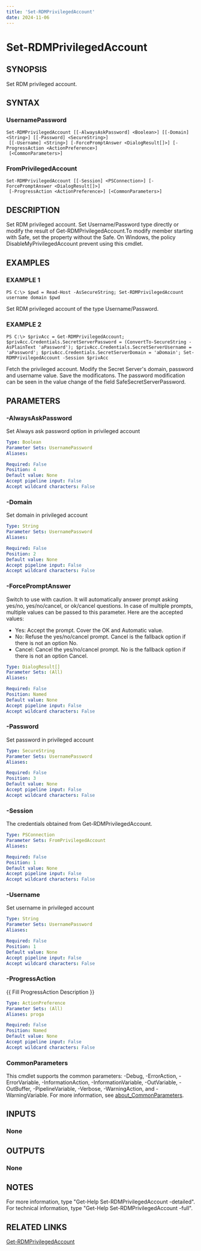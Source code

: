 ```yaml
---
title: 'Set-RDMPrivilegedAccount'
date: 2024-11-06
---
```



# Set-RDMPrivilegedAccount

## SYNOPSIS
Set RDM privileged account.

## SYNTAX

### UsernamePassword
```
Set-RDMPrivilegedAccount [[-AlwaysAskPassword] <Boolean>] [[-Domain] <String>] [[-Password] <SecureString>]
 [[-Username] <String>] [-ForcePromptAnswer <DialogResult[]>] [-ProgressAction <ActionPreference>]
 [<CommonParameters>]
```

### FromPrivilegedAccount
```
Set-RDMPrivilegedAccount [[-Session] <PSConnection>] [-ForcePromptAnswer <DialogResult[]>]
 [-ProgressAction <ActionPreference>] [<CommonParameters>]
```

## DESCRIPTION
Set RDM privileged account.
Set Username/Password type directly or modify the result of Get-RDMPrivilegedAccount.To modify member starting with Safe, set the property without the Safe.
On Windows, the policy DisableMyPrivilegedAccount prevent using this cmdlet.

## EXAMPLES

### EXAMPLE 1
```
PS C:\> $pwd = Read-Host -AsSecureString; Set-RDMPrivilegedAccount username domain $pwd
```

Set RDM privileged account of the type Username/Password.

### EXAMPLE 2
```
PS C:\> $privAcc = Get-RDMPrivilegedAccount; $privAcc.Credentials.SecretServerPassword = (ConvertTo-SecureString -AsPlainText 'aPassword'); $privAcc.Credentials.SecretServerUsername = 'aPassword'; $privAcc.Credentials.SecretServerDomain = 'aDomain'; Set-RDMPrivilegedAccount -Session $privAcc
```

Fetch the privileged account.
Modify the Secret Server's domain, password and username value.
Save the modificatons.
The password modification can be seen in the value change of the field SafeSecretServerPassword.

## PARAMETERS

### -AlwaysAskPassword
Set Always ask password option in privileged account

```yaml
Type: Boolean
Parameter Sets: UsernamePassword
Aliases:

Required: False
Position: 4
Default value: None
Accept pipeline input: False
Accept wildcard characters: False
```

### -Domain
Set domain in privileged account

```yaml
Type: String
Parameter Sets: UsernamePassword
Aliases:

Required: False
Position: 2
Default value: None
Accept pipeline input: False
Accept wildcard characters: False
```

### -ForcePromptAnswer
Switch to use with caution.
It will automatically answer prompt asking yes/no, yes/no/cancel, or ok/cancel questions.
In case of multiple prompts, multiple values can be passed to this parameter.
Here are the accepted values:
- Yes: Accept the prompt.
Cover the OK and Automatic value.
- No: Refuse the yes/no/cancel prompt.
Cancel is the fallback option if there is not an option No.
- Cancel: Cancel the yes/no/cancel prompt.
No is the fallback option if there is not an option Cancel.

```yaml
Type: DialogResult[]
Parameter Sets: (All)
Aliases:

Required: False
Position: Named
Default value: None
Accept pipeline input: False
Accept wildcard characters: False
```

### -Password
Set password in privileged account

```yaml
Type: SecureString
Parameter Sets: UsernamePassword
Aliases:

Required: False
Position: 3
Default value: None
Accept pipeline input: False
Accept wildcard characters: False
```

### -Session
The credentials obtained from Get-RDMPrivilegedAccount.

```yaml
Type: PSConnection
Parameter Sets: FromPrivilegedAccount
Aliases:

Required: False
Position: 1
Default value: None
Accept pipeline input: False
Accept wildcard characters: False
```

### -Username
Set username in privileged account

```yaml
Type: String
Parameter Sets: UsernamePassword
Aliases:

Required: False
Position: 1
Default value: None
Accept pipeline input: False
Accept wildcard characters: False
```

### -ProgressAction
{{ Fill ProgressAction Description }}

```yaml
Type: ActionPreference
Parameter Sets: (All)
Aliases: proga

Required: False
Position: Named
Default value: None
Accept pipeline input: False
Accept wildcard characters: False
```

### CommonParameters
This cmdlet supports the common parameters: -Debug, -ErrorAction, -ErrorVariable, -InformationAction, -InformationVariable, -OutVariable, -OutBuffer, -PipelineVariable, -Verbose, -WarningAction, and -WarningVariable. For more information, see [about_CommonParameters](http://go.microsoft.com/fwlink/?LinkID=113216).

## INPUTS

### None
## OUTPUTS

### None
## NOTES
For more information, type "Get-Help Set-RDMPrivilegedAccount -detailed".
For technical information, type "Get-Help Set-RDMPrivilegedAccount -full".

## RELATED LINKS

[Get-RDMPrivilegedAccount](http://127.0.0.1:1111/docs/Get-RDMPrivilegedAccount/)

